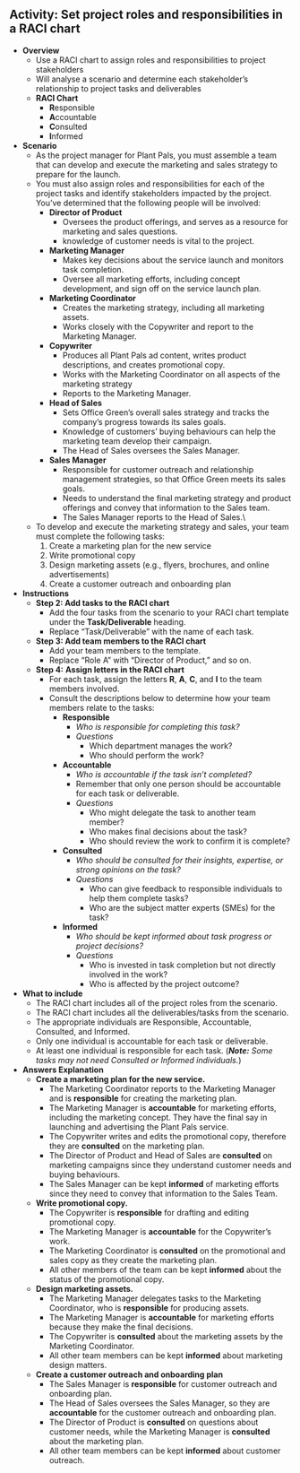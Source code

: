## Activity: Set project roles and responsibilities in a RACI chart
- **Overview**
	- Use a RACI chart to assign roles and responsibilities to project stakeholders
	- Will analyse a scenario and determine each stakeholder’s relationship to project tasks and deliverables
	- **RACI Chart**
		- **R**esponsible
		- **A**ccountable
		- **C**onsulted
		- **I**nformed
- **Scenario**
	- As the project manager for Plant Pals, you must assemble a team that can develop and execute the marketing and sales strategy to prepare for the launch. 
	- You must also assign roles and responsibilities for each of the project tasks and identify stakeholders impacted by the project. You’ve determined that the following people will be involved:
		- **Director of Product** 
			- Oversees the product offerings, and serves as a resource for marketing and sales questions. 
			-  knowledge of customer needs is vital to the project. 
		- **Marketing Manager** 
			- Makes key decisions about the service launch and monitors task completion. 
			- Oversee all marketing efforts, including concept development, and sign off on the service launch plan. 
		- **Marketing Coordinator** 
			- Creates the marketing strategy, including all marketing assets. 
			- Works closely with the Copywriter and report to the Marketing Manager. 
		- **Copywriter** 
			- Produces all Plant Pals ad content, writes product descriptions, and creates promotional copy. 
			- Works with the Marketing Coordinator on all aspects of the marketing strategy 
			- Reports to the Marketing Manager.
		- **Head of Sales** 
			- Sets Office Green’s overall sales strategy and tracks the company’s progress towards its sales goals. 
			- Knowledge of customers’ buying behaviours can help the marketing team develop their campaign. 
			- The Head of Sales oversees the Sales Manager.
		- **Sales Manager** 
			- Responsible for customer outreach and relationship management strategies, so that Office Green meets its sales goals. 
			- Needs to understand the final marketing strategy and product offerings and convey that information to the Sales team. 
			- The Sales Manager reports to the Head of Sales.\
	- To develop and execute the marketing strategy and sales, your team must complete the following tasks:
		1. Create a marketing plan for the new service
		2. Write promotional copy 
		3. Design marketing assets (e.g., flyers, brochures, and online advertisements)
		4. Create a customer outreach and onboarding plan
- **Instructions**
	- **Step 2: Add tasks to the RACI chart**
		- Add the four tasks from the scenario to your RACI chart template under the **Task/Deliverable** heading. 
		- Replace “Task/Deliverable” with the name of each task.
	- **Step 3: Add team members to the RACI chart**
		- Add your team members to the template. 
		- Replace “Role A” with “Director of Product,” and so on.
	- **Step 4:** **Assign letters in the RACI chart**
		- For each task, assign the letters **R**, **A**, **C**, and **I** to the team members involved.
		- Consult the descriptions below to determine how your team members relate to the tasks:
			- **Responsible** 
				- *Who is responsible for completing this task?* 
				- *Questions*
					- Which department manages the work?
					- Who should perform the work?
			- **Accountable** 
				- *Who is accountable if the task isn’t completed?* 
				- Remember that only one person should be accountable for each task or deliverable. 
				- *Questions*
					- Who might delegate the task to another team member?
					- Who makes final decisions about the task?
					- Who should review the work to confirm it is complete?
			- **Consulted**
				- *Who should be consulted for their insights, expertise, or strong opinions on the task?* 
				- *Questions*
					- Who can give feedback to responsible individuals to help them complete tasks? 
					- Who are the subject matter experts (SMEs) for the task?
			- **Informed**
				- *Who should be kept informed about task progress or project decisions?*
				-  *Questions*
					- Who is invested in task completion but not directly involved in the work? 
					- Who is affected by the project outcome?
- **What to include**
	- The RACI chart includes all of the project roles from the scenario.
	- The RACI chart includes all the deliverables/tasks from the scenario.
	- The appropriate individuals are Responsible, Accountable, Consulted, and Informed.
	- Only one individual is accountable for each task or deliverable.
	- At least one individual is responsible for each task. (_**Note:**_ _Some tasks may not need Consulted or Informed individuals._)
- **Answers Explanation**
	- **Create a marketing plan for the new service.**
		- The Marketing Coordinator reports to the Marketing Manager and is **responsible** for creating the marketing plan.
		- The Marketing Manager is **accountable** for marketing efforts, including the marketing concept. They have the final say in launching and advertising the Plant Pals service. 
		- The Copywriter writes and edits the promotional copy, therefore they are **consulted** on the marketing plan.
		- The Director of Product and Head of Sales are **consulted** on marketing campaigns since they understand customer needs and buying behaviours. 
		- The Sales Manager can be kept **informed** of marketing efforts since they need to convey that information to the Sales Team. 
	- **Write promotional copy.**
		- The Copywriter is **responsible** for drafting and editing promotional copy.
		- The Marketing Manager is **accountable** for the Copywriter’s work. 
		- The Marketing Coordinator is **consulted** on the promotional and sales copy as they create the marketing plan. 
		- All other members of the team can be kept **informed** about the status of the promotional copy.
	- **Design marketing assets.**
		- The Marketing Manager delegates tasks to the Marketing Coordinator, who is **responsible** for producing assets.
		- The Marketing Manager is **accountable** for marketing efforts because they make the final decisions.
		- The Copywriter is **consulted** about the marketing assets by the Marketing Coordinator. 
		- All other team members can be kept **informed** about marketing design matters.
	- **Create a customer outreach and onboarding plan**
		- The Sales Manager is **responsible** for customer outreach and onboarding plan. 
		- The Head of Sales oversees the Sales Manager, so they are **accountable** for the customer outreach and onboarding plan.
		- The Director of Product is **consulted** on questions about customer needs, while the Marketing Manager is **consulted** about the marketing plan.
		- All other team members can be kept **informed** about customer outreach.
